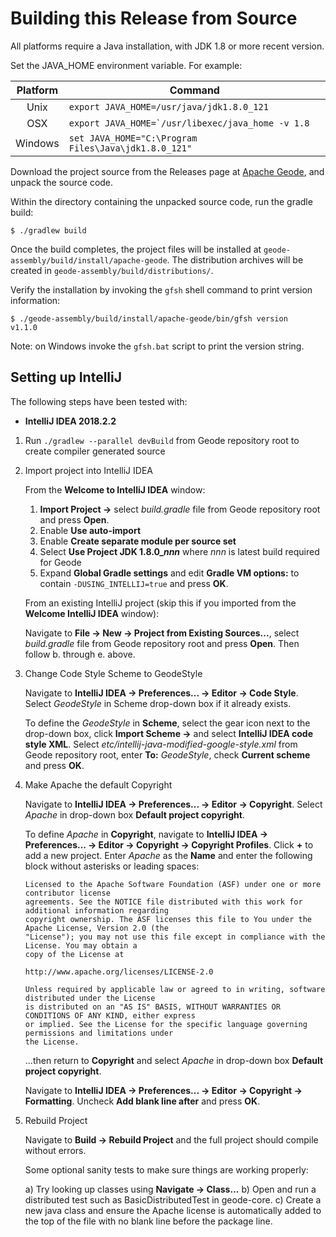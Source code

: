 # Building this Release from Source

All platforms require a Java installation, with JDK 1.8 or more recent version.

Set the JAVA\_HOME environment variable.  For example:

| Platform | Command |
| :---: | --- |
|  Unix    | ``export JAVA_HOME=/usr/java/jdk1.8.0_121``            |
|  OSX     | ``export JAVA_HOME=`/usr/libexec/java_home -v 1.8``    |
|  Windows | ``set JAVA_HOME="C:\Program Files\Java\jdk1.8.0_121"`` |

Download the project source from the Releases page at
[Apache Geode](http://geode.apache.org/releases/), and unpack the source code.

Within the directory containing the unpacked source code, run the gradle build:
```console
$ ./gradlew build
```

Once the build completes, the project files will be installed at
`geode-assembly/build/install/apache-geode`. The distribution archives will be
created in `geode-assembly/build/distributions/`.

Verify the installation by invoking the `gfsh` shell command to print version
information:
```console
$ ./geode-assembly/build/install/apache-geode/bin/gfsh version
v1.1.0
```

Note: on Windows invoke the `gfsh.bat` script to print the version string.

## Setting up IntelliJ

The following steps have been tested with:

* **IntelliJ IDEA 2018.2.2**

1. Run `./gradlew --parallel devBuild` from Geode repository root to create compiler generated source

2. Import project into IntelliJ IDEA

   From the **Welcome to IntelliJ IDEA** window:

   1. **Import Project ->** select *build.gradle* file from Geode repository root and press **Open**.
   2. Enable **Use auto-import**
   3. Enable **Create separate module per source set**
   4. Select **Use Project JDK 1.8.0_*nnn*** where *nnn* is latest build required for Geode
   5. Expand **Global Gradle settings** and edit **Gradle VM options:** to contain `-DUSING_INTELLIJ=true` and press **OK**.

   From an existing IntelliJ project (skip this if you imported from the **Welcome IntelliJ IDEA** window):

   Navigate to **File -> New -> Project from Existing Sources...**, select *build.gradle* file from Geode repository root and press **Open**. Then follow b. through e. above.

3. Change Code Style Scheme to GeodeStyle

   Navigate to **IntelliJ IDEA -> Preferences... -> Editor -> Code Style**. Select *GeodeStyle* in Scheme drop-down box if it already exists.

   To define the *GeodeStyle* in **Scheme**, select the gear icon next to the drop-down box, click **Import Scheme ->** and select **IntelliJ IDEA code style XML**. Select *etc/intellij-java-modified-google-style.xml* from Geode repository root, enter **To:** *GeodeStyle*, check **Current scheme** and press **OK**.

4. Make Apache the default Copyright

   Navigate to **IntelliJ IDEA -> Preferences... -> Editor -> Copyright**. Select *Apache* in drop-down box **Default project copyright**.

   To define *Apache* in **Copyright**, navigate to **IntelliJ IDEA -> Preferences... -> Editor -> Copyright -> Copyright Profiles**. Click **+** to add a new project. Enter *Apache* as the **Name** and enter the following block without asterisks or leading spaces:

   ```text
   Licensed to the Apache Software Foundation (ASF) under one or more contributor license
   agreements. See the NOTICE file distributed with this work for additional information regarding
   copyright ownership. The ASF licenses this file to You under the Apache License, Version 2.0 (the
   "License"); you may not use this file except in compliance with the License. You may obtain a
   copy of the License at

   http://www.apache.org/licenses/LICENSE-2.0

   Unless required by applicable law or agreed to in writing, software distributed under the License
   is distributed on an "AS IS" BASIS, WITHOUT WARRANTIES OR CONDITIONS OF ANY KIND, either express
   or implied. See the License for the specific language governing permissions and limitations under
   the License.
   ```

   ...then return to **Copyright** and select *Apache* in drop-down box **Default project copyright**.

   Navigate to **IntelliJ IDEA -> Preferences... -> Editor -> Copyright -> Formatting**. Uncheck **Add blank line after** and press **OK**.

5. Rebuild Project

   Navigate to **Build -> Rebuild Project** and the full project should compile without errors.

   Some optional sanity tests to make sure things are working properly:

   a) Try looking up classes using **Navigate -> Class...**
   b) Open and run a distributed test such as BasicDistributedTest in geode-core.
   c) Create a new java class and ensure the Apache license is automatically added to the top of the file with no blank line before the package line.
